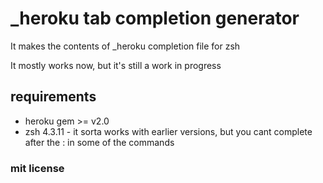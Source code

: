 # _heroku tab completion generator
It makes the contents of _heroku completion file for zsh

It mostly works now, but it's still a work in progress

## requirements
* heroku gem >= v2.0
* zsh 4.3.11 - it sorta works with earlier versions, but you cant complete after the : in some of the commands

### mit license
